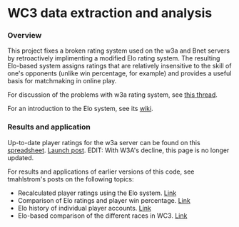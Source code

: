 # WC3 data extraction and analysis 

### Overview

This project fixes a broken rating system used on the w3a and Bnet servers by retroactively implimenting a modified Elo rating system. The resulting Elo-based system assigns ratings that are relatively insensitive to the skill of one's opponents (unlike win percentage, for example) and provides a useful basis for matchmaking in online play.

For discussion of the problems with w3a rating system, see [this thread][1].

For an introduction to the Elo system, see its [wiki][2].


### Results and application
Up-to-date player ratings for the w3a server can be found on this [spreadsheet][3]. [Launch post][4].
EDIT: With W3A's decline, this page is no longer updated.

For results and applications of earlier versions of this code, see tmahlstrom's posts on the following topics: 
* Recalculated player ratings using the Elo system. [Link][5]
* Comparison of Elo ratings and player win percentage. [Link][6]
* Elo history of individual player accounts. [Link][7]
* Elo-based comparison of the different races in WC3. [Link][8]






[1]:http://tft.w3arena.net/community/viewtopic.php?f=14&t=1662&p=6358&hilit=ranking#p6358
[2]:https://en.wikipedia.org/wiki/Elo_rating_system/
[3]:https://www.dropbox.com/sh/4e657qwbpgjwlm6/AAB9iMvqo6aiqLVvq0RHw_iLa?dl=0
[4]:https://www.reddit.com/r/WC3/comments/5qf8n0/new_w3arena_elo_system/
[5]:https://www.reddit.com/r/WC3/comments/4otqzl/elo_of_all_w3a_accounts_results_and_rankings/
[6]:https://www.reddit.com/r/WC3/comments/4phooh/elo_analysis_part_2_elo_vs_win/
[7]:https://www.reddit.com/r/WC3/comments/4qax80/elo_analysis_part_3_elo_history_of_individual/
[8]:https://www.reddit.com/r/WC3/comments/4qow40/elo_analysis_part_4_elo_distribution_of_the_races/

